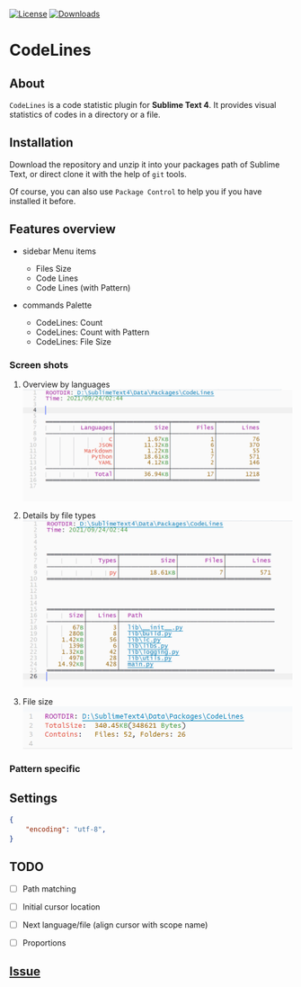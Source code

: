 [![License][license-image]](/LICENSE)
[![Downloads][packagecontrol-image]][packagecontrol-link]

# CodeLines

## About

`CodeLines` is a code statistic plugin for **Sublime Text 4**. It provides visual statistics of codes in a directory or a file.


## Installation
Download the repository and unzip it into your packages path of Sublime Text, or direct clone it with the help of `git` tools.

Of course, you can also use `Package Control` to help you if you have installed it before.


## Features overview
- sidebar Menu items
    * Files Size
    * Code Lines
    * Code Lines (with Pattern)

- commands Palette
    * CodeLines: Count
    * CodeLines: Count with Pattern
    * CodeLines: File Size


### Screen shots
1. Overview by languages
![](image/languages.png)

2. Details by file types
![](image/types.png)

3. File size
![](image/filesize.png)


### Pattern specific


## Settings
```json
{
    "encoding": "utf-8",
}
```


## TODO
- [ ] Path matching
- [ ] Initial cursor location
- [ ] Next language/file (align cursor with scope name)
- [ ] Proportions


## [Issue](https://github.com/absop/CodeLines/issues)


[license-image]: https://img.shields.io/badge/license-MIT-blue.svg
[packagecontrol-image]: https://img.shields.io/packagecontrol/dt/CodeLines.svg
[packagecontrol-link]: https://packagecontrol.io/packages/CodeLines
